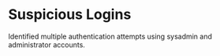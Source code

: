 # Suspicious Logins
Identified multiple authentication attempts using sysadmin and administrator accounts.